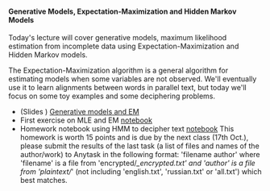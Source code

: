 #### Generative Models, Expectation-Maximization and Hidden Markov Models

Today's lecture will cover generative models, maximum likelihood estimation from incomplete data using Expectation-Maximization and Hidden Markov models.

The Expectation-Maximization algorithm is a general algorithm for estimating models when some variables are not observed. We'll eventually use it to learn alignments between words in parallel text, but today we'll focus on some toy examples and some deciphering problems.

* (Slides ) [Generative models and EM](https://github.com/yandexdataschool/nlp_course/blob/2019/week05_em/generative_models_and_em.pdf) 
* First exercise on MLE and EM [notebook](coins-seminar.ipynb)
* Homework notebook using HMM to decipher text [notebook](hmm-seminar.ipynb) This homework is worth 15 points and is due by the next class (17th Oct.), please submit the results of the last task (a list of files and names of the author/work) to Anytask in the following format: 'filename author' where 'filename' is a file from 'encrypted/*_encrypted.txt' and 'author' is a file from 'plaintext/*' (not including 'english.txt', 'russian.txt' or 'all.txt') which best matches.


